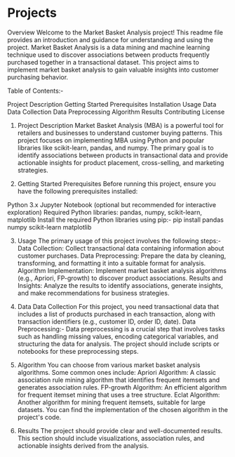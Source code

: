 # Projects
Overview
Welcome to the Market Basket Analysis project! This readme file provides an introduction and guidance for understanding and using the project. Market Basket Analysis is a data mining and machine learning technique used to discover associations between products frequently purchased together in a transactional dataset. This project aims to implement market basket analysis to gain valuable insights into customer purchasing behavior.

Table of Contents:- 

Project Description
Getting Started
Prerequisites
Installation
Usage
Data
Data Collection
Data Preprocessing
Algorithm
Results
Contributing
License

1. Project Description
Market Basket Analysis (MBA) is a powerful tool for retailers and businesses to understand customer buying patterns. This project focuses on implementing MBA using Python and popular libraries like scikit-learn, pandas, and numpy. The primary goal is to identify associations between products in transactional data and provide actionable insights for product placement, cross-selling, and marketing strategies.

2. Getting Started
Prerequisites
Before running this project, ensure you have the following prerequisites installed:

Python 3.x
Jupyter Notebook (optional but recommended for interactive exploration)
Required Python libraries: pandas, numpy, scikit-learn, matplotlib
Install the required Python libraries using pip:-
pip install pandas numpy scikit-learn matplotlib

3. Usage
The primary usage of this project involves the following steps:-
Data Collection: Collect transactional data containing information about customer purchases.
Data Preprocessing: Prepare the data by cleaning, transforming, and formatting it into a suitable format for analysis.
Algorithm Implementation: Implement market basket analysis algorithms (e.g., Apriori, FP-growth) to discover product associations.
Results and Insights: Analyze the results to identify associations, generate insights, and make recommendations for business strategies.

4. Data
Data Collection
For this project, you need transactional data that includes a list of products purchased in each transaction, along with transaction identifiers (e.g., customer ID, order ID, date).
Data Preprocessing:- 
Data preprocessing is a crucial step that involves tasks such as handling missing values, encoding categorical variables, and structuring the data for analysis. The project should include scripts or notebooks for these preprocessing steps.

5. Algorithm
You can choose from various market basket analysis algorithms. Some common ones include:
Apriori Algorithm: A classic association rule mining algorithm that identifies frequent itemsets and generates association rules.
FP-growth Algorithm: An efficient algorithm for frequent itemset mining that uses a tree structure.
Eclat Algorithm: Another algorithm for mining frequent itemsets, suitable for large datasets.
You can find the implementation of the chosen algorithm in the project's code.

6. Results
The project should provide clear and well-documented results. This section should include visualizations, association rules, and actionable insights derived from the analysis.
